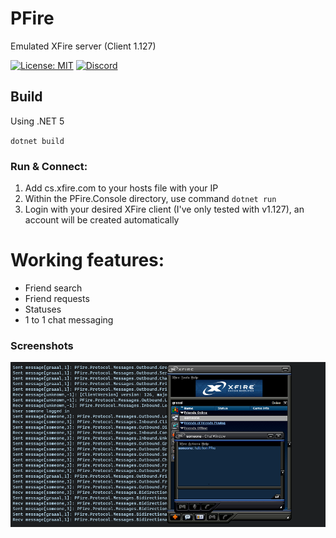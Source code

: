 # PFire
Emulated XFire server (Client 1.127)

[![License: MIT](https://img.shields.io/badge/License-MIT-yellow.svg)](LICENSE)
[![Discord](https://img.shields.io/discord/619547253702393856.svg?label=&logo=discord&logoColor=ffffff&color=7389D8&labelColor=6A7EC2)](https://discord.gg/jWPWZu8DPy)

## Build
Using .NET 5

`dotnet build`

### Run & Connect:
1. Add cs.xfire.com to your hosts file with your IP
2. Within the PFire.Console directory, use command `dotnet run`
3. Login with your desired XFire client (I've only tested with v1.127), an account will be created automatically

# Working features:
* Friend search
* Friend requests
* Statuses
* 1 to 1 chat messaging

### Screenshots
![Screenshot of XFire connecting to PFire](readme-screenshot.png)
